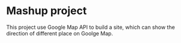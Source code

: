 # Mashup project

This project use Google Map API to build a site, which can show the direction of different place on Goolge Map.


